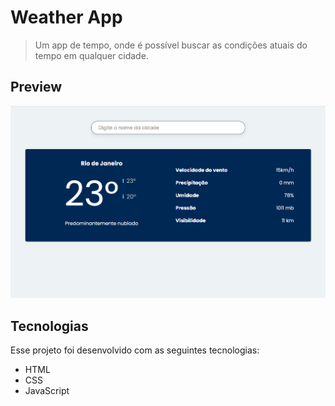 # Weather App
> Um app de tempo, onde é possível buscar as condições atuais do tempo em qualquer cidade. 

## Preview
<img alt="Example Screen" src=".github/screen-example.png">


## Tecnologias

Esse projeto foi desenvolvido com as seguintes tecnologias:

- HTML
- CSS
- JavaScript